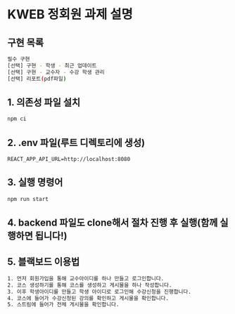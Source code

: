 
# KWEB 정회원 과제 설명

## 구현 목록
```bash
필수 구현
[선택] 구현 - 학생 - 최근 업데이트
[선택] 구현 - 교수자 - 수강 학생 관리
[선택] 리포트(pdf파일)
```

## 1. 의존성 파일 설치
```bash
npm ci
```

## 2. .env 파일(루트 디렉토리에 생성)
```
REACT_APP_API_URL=http://localhost:8080
```

## 3. 실행 명령어
```bash
npm run start
```

## 4. backend 파일도 clone해서 절차 진행 후 실행(함께 실행하면 됩니다!)

## 5. 블랙보드 이용법
```bash
1. 먼저 회원가입을 통해 교수아이디를 하나 만들고 로그인합니다.
2. 코스 생성하기를 통해 코스를 생성하고 게시물을 하나 작성합니다.
3. 이후 학생아이디를 만들고 학생 아이디로 로그인해 수강신청을 진행합니다.
4. 코스에 들어가 수강신청된 강의를 확인하고 게시물을 확인합니다.
5. 스트림에 들어가 전체 게시물을 확인합니다.
```
